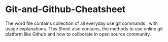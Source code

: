 # Git-and-Github-Cheatsheet
The word file contains collection of all everyday use git commands , with usage explanations. This Sheet also contains, the methods to use online git platform like Github and how to collborate in open source community.
